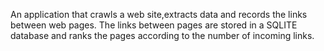 An application that crawls a web site,extracts data and records the links between web pages​. The links between pages are stored in a SQLITE database and ranks the pages according to the number of incoming links.

